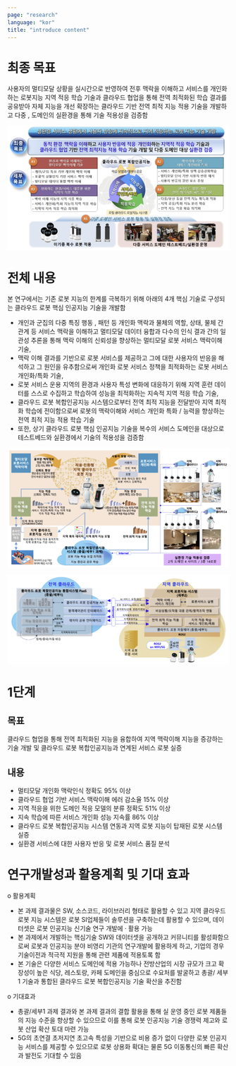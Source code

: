 ```yaml
---
page: "research"
language: "kor"
title: "introduce content"
---
```


# 최종 목표

사용자의 멀티모달 상황을 실시간으로 반영하여 전후 맥락을
이해하고 서비스를 개인화 하는 로봇지능 지역 적응 학습 기술과
클라우드 협업을 통해 전역 최적화된 학습 결과를 공유받아 자체
지능을 개선 확장하는 클라우드 기반 전역 최적 지능 적용 기술을
개발하고 다중 , 도메인의 실환경을 통해 기술 적용성을 검증함

![img](../static/research1.png)

# 전체 내용

본 연구에서는 기존 로봇 지능의 한계를 극복하기 위해 아래의 4개
핵심 기술로 구성되는 클라우드 로봇 핵심 인공지능 기술을 개발함

- 개인과 군집의 다중 특징 행동 , 패턴 등 개인화 맥락과 물체의
  역할, 상태, 물체 간 관계 등 서비스 맥락을 이해하고 멀티모달
  데이터 융합과 다수의 인식 결과 간의 일관성 추론을 통해 맥락
  이해의 신뢰성을 향상하는 멀티모달 로봇 서비스 맥락이해 기술,
- 맥락 이해 결과를 기반으로 로봇 서비스를 제공하고 그에 대한
  사용자의 반응을 해석하고 그 원인을 유추함으로써 개인화 로봇
  서비스 정책을 최적화하는 로봇 서비스 개인화/특화 기술,
- 로봇 서비스 운용 지역의 환경과 사용자 특성 변화에 대응하기
  위해 지역 훈련 데이터를 스스로 수집하고 학습하여 성능을
  최적화하는 지속적 지역 적응 학습 기술,
- 클라우드 로봇 복합인공지능 시스템으로부터 전역 최적 지능을
  전달받아 지역 최적화 학습에 전이함으로써 로봇의 맥락이해와
  서비스 개인화 특화 / 능력을 향상하는 전역 최적 지능 적용 학습
  기술
- 또한, 상기 클라우드 로봇 핵심 인공지능 기술을 복수의 서비스
  도메인을 대상으로 테스트베드와 실환경에서 기술의 적용성을
  검증함

![img](../static/research2.png)

![img](../static/research3.png)

# 1단계

## 목표

클라우드 협업을 통해 전역 최적화된 지능을 융합하여 지역 맥락이해
지능을 증강하는 기술 개발 및 클라우드 로봇 복합인공지능과 연계된
서비스 로봇 실증

## 내용

- 멀티모달 개인화 맥락인식 정확도 95% 이상
- 클라우드 협업 기반 서비스 맥락이해 에러 감소율 15% 이상
- 지역 적응을 위한 도메인 적응 모델의 분류 정확도 51% 이상
- 지속 학습에 따른 서비스 개인화 성능 지속률 86% 이상
- 클라우드 로봇 복합인공지능 시스템 연동과 지역 로봇 지능이 탑재된 로봇 시스템 실증
- 실환경 서비스에 대한 사용자 반응 및 로봇 서비스 품질 분석

# 연구개발성과 활용계획 및 기대 효과

o 활용계획

- 본 과제 결과물은 SW, 소스코드, 라이브러리 형태로 활용할 수 있고 지역 클라우드
  로봇 지능 시스템은 로봇 SI업체들이 솔루션을 구축하는데 활용할 수 있으며,
  데이터셋은 로봇 인공지능 신기술 연구 개발에 · 활용 가능
- 본 과제에서 개발하는 핵심기술 SW와 데이터셋을 공개하고 커뮤니티를
  활성화함으로써 로봇과 인공지능 분야 비영리 기관의 연구개발에 활용하게 하고,
  기업의 경우 기술이전과 적극적 지원을 통해 관련 제품에 적용토록 함
- 본 기술은 다양한 서비스 도메인에 적용 가능하나 전방산업의 시장 규모가 크고
  확장성이 높은 식당, 레스토랑, 카페 도메인을 중심으로 수요처를 발굴하고
  총괄/ 세부1 기술과 통합된 클라우드 로봇 복합인공지능 기술 확산을 추진함

o 기대효과

- 총괄/세부1 과제 결과와 본 과제 결과의 결합 활용을 통해 실 운영 중인 로봇
  제품들의 지능 수준을 향상할 수 있으므로 이를 통해 로봇 인공지능 기술 경쟁력
  제고와 로봇 산업 확산 토대 마련 가능
- 5G의 초연결 초저지연 초고속 특성을 기반으로 비용 증가 없이 다양한 로봇
  인공지능 서비스를 제공할 수 있으므로 로봇 상용화 확대는 물론 5G 이동통신의
  빠른 확산과 발전도 기대할 수 있음
